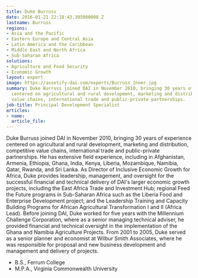 ```yaml
---
title: Duke Burruss
date: 2016-01-21 22:18:43.395000000 Z
lastname: Burruss
regions:
- Asia and the Pacific
- Eastern Europe and Central Asia
- Latin America and the Caribbean
- Middle East and North Africa
- Sub-Saharan Africa
solutions:
- Agriculture and Food Security
- Economic Growth
layout: expert
image: https://assetify-dai.com/experts/Burruss_Inner.jpg
summary: Duke Burruss joined DAI in November 2010, bringing 30 years of experience
  centered on agricultural and rural development, marketing and distribution, competitive
  value chains, international trade and public-private partnerships.
job-title: Principal Development Specialist
articles:
- name: 
  article_file: 
---
```


Duke Burruss joined DAI in November 2010, bringing 30 years of experience centered on agricultural and rural development, marketing and distribution, competitive value chains, international trade and public-private partnerships. He has extensive field experience, including in Afghanistan, Armenia, Ethiopia, Ghana, India, Kenya, Liberia, Mozambique, Namibia, Qatar, Rwanda, and Sri Lanka. As Director of Inclusive Economic Growth for Africa, Duke provides leadership, management, and oversight for the successful financial and technical delivery of DAI's larger economic growth projects, including the East Africa Trade and Investment Hub; regional Feed the Future programs in Sub-Saharan Africa such as the Liberia Food and Enterprise Development project; and the Leadership Training and Capacity Building Programs for African Agricultural Transformation I and II (Africa Lead). Before joining DAI, Duke worked for five years with the Millennium Challenge Corporation, where as a senior managing technical adviser, he provided financial and technical oversight in the implementation of the Ghana and Namibia Agriculture Projects. From 2001 to 2005, Duke served as a senior planner and economist at Wilbur Smith Associates, where he was responsible for proposal and new business development and management and delivery of projects.

* B.S., Ferrum College
* M.P.A., Virginia Commonwealth University
